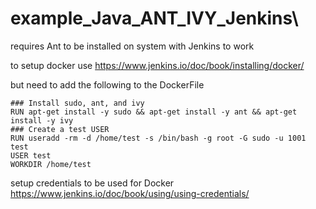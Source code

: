 # example_Java_ANT_IVY_Jenkins\


requires Ant to be installed on system with Jenkins to work





to setup docker use https://www.jenkins.io/doc/book/installing/docker/

but need to add the following to the DockerFile

```
### Install sudo, ant, and ivy
RUN apt-get install -y sudo && apt-get install -y ant && apt-get install -y ivy
### Create a test USER
RUN useradd -rm -d /home/test -s /bin/bash -g root -G sudo -u 1001 test
USER test
WORKDIR /home/test
```


setup credentials to be used for Docker https://www.jenkins.io/doc/book/using/using-credentials/
